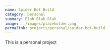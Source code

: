 ```yaml
---
name: Spider Bot Build
category: personal
summary: Blah Blah Blah
image: ../images/placeholder.png
permalink: projects/personal/spider-bot-build
---
```

This is a personal project
